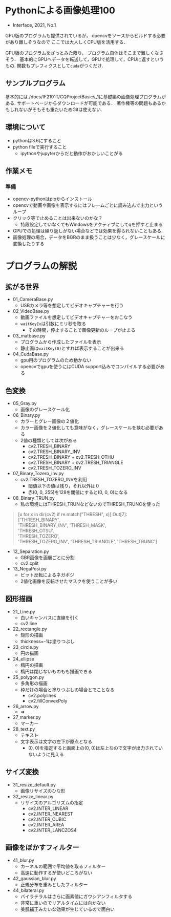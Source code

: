 # Pythonによる画像処理100

- Interface, 2021, No.1

GPU版のプログラムも提供されているが，
opencvをソースからビルドする必要があり難しそうなので
ここでは大人しくCPU版を活用する．

GPU版のプログラムをざっとみた限り，
プログラム自体はそこまで難しくなさそう．
基本的にGPUへデータを転送して，GPUで処理して，CPUに返すというもの. 
関数もプレフィクスとして`cuda`がつくだけ. 


## サンプルプログラム

基本的には./docs/IF2101T/CQProjectBasics_1に基礎編の画像処理プログラムがある. 
サポートベージからダウンロードが可能である．
著作権等の問題もあるかもしれないがそもそも重たいためGitは使えない. 

## 環境について

- pythonは3.6にすること
- python fileで実行すること
    - ipythonやjupyterからだと動作がおかしいことがる



## 作業メモ

### 準備
- opencv-pythonはpipからインストール
- opencvで動画や画像を表示するにはフレームごとに読み込んで出力というループ
- クリック等で止めることは出来ないのかな？
    - 特段設定していなくてもWindowsをアクティブにしてqを押すと止まる
- GPUでの処理は繰り返しがない場合などでは効果を得られないこともある.
- 画像処理の場合，データをBGRのまま扱うことは少なく，グレースケールに変換したりする


# プログラムの解説

## 拡がる世界

- 01_CameraBase.py
    - USBカメラ等を想定してビデオキャプチャーを行う
- 02_VideoBase.py
    - 動画ファイルを想定してビデオキャプチャーをおこなう
    - `waitKeyEx`は引数にミリ秒を取る
        - その時間，停止することで画像更新のループが止まる
- 03_matbase.py
    - プログラムから作成したファイルを表示
    - 静止画は`waitKey(0)`とすれば表示することが出来る
- 04_CudaBase.py
    - gpu用のプログラムのため動かない
    - opencvでgpuを使うにはCUDA support込みでコンパイルする必要がある


## 色変換

- 05_Gray.py
    - 画像のグレースケール化
- 06_Binary.py
    - カラーとグレー画像の２値化
    - カラー画像を２値化しても意味がなく，グレースケールを挟む必要がある
    - 2値の種類としては次がある
        - cv2.TRESH_BINARY
        - cv2.TRESH_BINARY_INV
        - cv2.TRESH_BINARY + cv2.TRESH_OTHU
        - cv2.TRESH_BINARY + cv2.TRESH_TRIANGLE
        - cv2.TRESH_TOZERO_INV
- 07_Binary_Tozero_inv.py
    - cv2.TRESH_TOZERO_INVを利用
        - 閾値以下の値は残り，それ以外は０
        - 赤(0, 0, 255)を128を閾値にすると(0, 0, 0)になる
- 08_Binary_TRUN.py
    - 私の環境にはTHRESH_TRUNなどないのでTHRESH_TRUNCを使った

> [x for x in dir(cv2) if re.match("THRESH", x)]
> Out[7]: 
> ['THRESH_BINARY',    
>  'THRESH_BINARY_INV',
>  'THRESH_MASK',      
>  'THRESH_OTSU',      
>  'THRESH_TOZERO',    
>  'THRESH_TOZERO_INV',
>  'THRESH_TRIANGLE',
>  'THRESH_TRUNC']

- 12_Separation.py
    - GBR画像を画層ごとに分割
    - cv2.cplit
- 13_NegaPosi.py
    - ビット反転によるネガポジ
    - 2値化画像を反転させたマスクを使うことが多い

## 図形描画
- 21_Line.py
    - 白いキャンバスに直線を引く
    - cv2.line
- 22_rectangle.py
    - 矩形の描画
    - thickness=-1は塗りつぶし
- 23_circle.py
    - 円の描画
- 24_ellipse
    - 楕円の描画
    - 楕円は閉じないものもも描画できる
- 25_polygon.py
    - 多角形の描画
    - 枠だけの場合と塗りつぶしの場合とでことなる
        - cv2.polylines
        - cv2.fillConvexPoly
- 26_arrow.py
    - ⇒
- 27_marker.py
    - マーカー
- 28_text.py
    - テキスト
    - 文字表示は文字の左下が原点となる
        - (0, 0)を指定すると画面上の(0, 0)は左上なので文字が出力されていないように見える

## サイズ変換

- 31_resize_default.py
    - 画像リサイズのひな形
- 32_resize_linear.py
    - リサイズのアルゴリズムの指定
        - cv2.INTER_LINEAR
        - cv2.INTER_NEAREST
        - cv2.INTER_CUBIC
        - cv2.INTER_AREA
        - cv2.INTER_LANCZOS4

## 画像をぼかすフィルター
- 41_blur.py
    - カーネルの範囲で平均値を取るフィルター
    - 高速に動作するが使いどころがない
- 42_gaussian_blur.py
    - 正規分布を重みとしたフィルター
- 44_bilateral.py
    - バイラテラルはさらに画素値にガウシアンフィルタする
    - 非常に重いのでリアルタイムには向かない
    - 美肌補正みたいな効果が生じているので面白い
    

